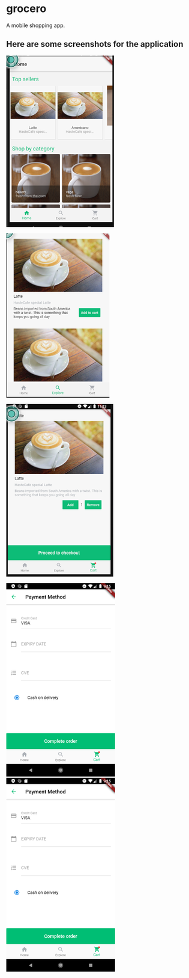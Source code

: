 # grocero

A mobile shopping app. 

## Here are some screenshots for the application

![alt text](https://github.com/appcoreopc/grocero/blob/master/1.png)


![alt text](https://github.com/appcoreopc/grocero/blob/master/2.png)


![alt text](https://github.com/appcoreopc/grocero/blob/master/3.png)


<img src="https://github.com/appcoreopc/grocero/blob/master/4.png" width="290"/>

<img src="https://github.com/appcoreopc/grocero/blob/master/5.png" width="290"/>


